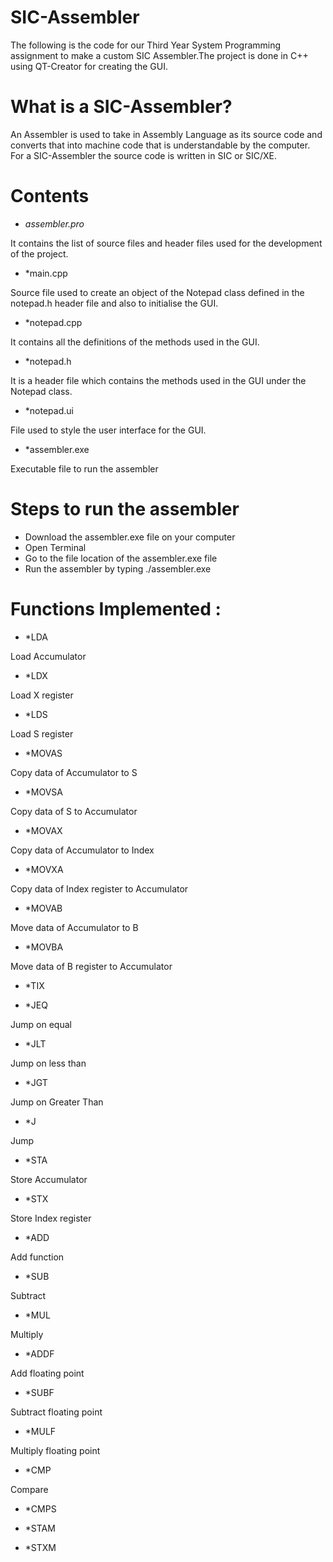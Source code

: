 # SIC-Assembler

The following is the code for our Third Year System Programming assignment to make a custom SIC Assembler.The project is done in C++ using QT-Creator for creating the GUI. 

# What is a SIC-Assembler?

An Assembler is used to take in Assembly Language as its source code and converts that into machine code that is understandable by the computer. For a SIC-Assembler the source code is written in SIC or SIC/XE.

# Contents

*  *assembler.pro* 

It contains the list of source files and header files used for the development of the project.

* *main.cpp

Source file used to create an object of the Notepad class defined in the notepad.h header file and also to initialise the GUI.

* *notepad.cpp

It contains all the definitions of the methods used in the GUI.

* *notepad.h

It is a header file which contains the methods used in the GUI under the Notepad class. 

* *notepad.ui

File used to style the user interface for the GUI. 

* *assembler.exe

Executable file to run the assembler

# Steps to run the assembler

* Download the assembler.exe file on your computer
* Open Terminal 
* Go to the file location of the assembler.exe file
* Run the assembler by typing ./assembler.exe


# Functions Implemented :

* *LDA 

Load Accumulator

* *LDX

Load X register

* *LDS

Load S register

* *MOVAS

Copy data of Accumulator to S

* *MOVSA

Copy data of S to Accumulator

* *MOVAX

Copy data of Accumulator to Index

* *MOVXA

Copy data of Index register to Accumulator

* *MOVAB

Move data of Accumulator to B

* *MOVBA

Move data of B register to Accumulator

* *TIX



* *JEQ

Jump on equal 

* *JLT

Jump on less than

* *JGT

Jump on Greater Than

* *J

Jump

* *STA

Store Accumulator

* *STX

Store Index register

* *ADD

Add function

* *SUB

Subtract 

* *MUL

Multiply

* *ADDF

Add floating point

* *SUBF

Subtract floating point

* *MULF

Multiply floating point

* *CMP

Compare

* *CMPS

* *STAM

* *STXM





